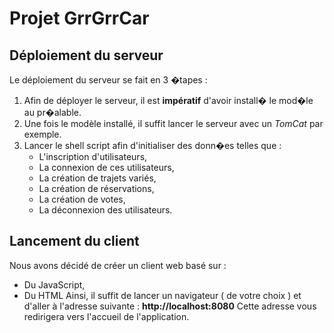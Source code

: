 Projet GrrGrrCar
=====================

Déploiement du serveur
---------------------
Le déploiement du serveur se fait en 3 �tapes : 
1. Afin de déployer le serveur, il est **impératif** d'avoir install� le mod�le au pr�alable.
2. Une fois le modèle installé, il suffit lancer le serveur avec un *TomCat* par exemple.
3. Lancer le shell script afin d'initialiser des donn�es telles que :
	- L'inscription d'utilisateurs,
	- La connexion de ces utilisateurs,
	- La création de trajets variés,
	- La création de réservations,
	- La création de votes,
	- La déconnexion des utilisateurs.


Lancement du client
---------------------
Nous avons décidé de créer un client web basé sur :
- Du JavaScript,
- Du HTML
Ainsi, il suffit de lancer un navigateur ( de votre choix ) et d'aller à l'adresse suivante : 
**http://localhost:8080**
Cette adresse vous redirigera vers l'accueil de l'application.